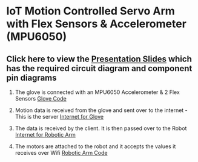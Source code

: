 # IoT Motion Controlled Servo Arm with Flex Sensors & Accelerometer (MPU6050)

## Click here to view the [Presentation Slides](https://docs.google.com/presentation/d/1cGwpPb_68qubtf4eO3SImKOUNmSCgJCFti__APxQyGQ/edit?usp=sharing) which has the required circuit diagram and component pin diagrams

1. The glove is connected with an MPU6050 Accelerometer & 2 Flex Sensors [Glove Code](glove.ino)

2. Motion data is received from the glove and sent over to the internet - This is the server [Internet for Glove](server.py)

3. The data is received by the client. It is then passed over to the Robot [Internet for Robotic Arm](client.py)

4. The motors are attached to the robot and it accepts the values it receives over Wifi [Robotic Arm Code](robotArm.ino)

